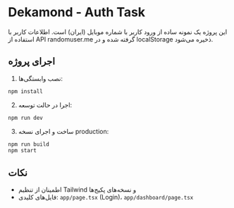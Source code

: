 # Dekamond - Auth Task

این پروژه یک نمونه ساده از ورود کاربر با شماره موبایل (ایران) است. اطلاعات کاربر با استفاده از API randomuser.me گرفته شده و در localStorage ذخیره می‌شود.

## اجرای پروژه

1. نصب وابستگی‌ها:
```bash
npm install
```

2. اجرا در حالت توسعه:
```bash
npm run dev
```

3. ساخت و اجرای نسخه production:
```bash
npm run build
npm start
```

## نکات
- اطمینان از تنظیم Tailwind و نسخه‌های پکیج‌ها
- فایل‌های کلیدی: `app/page.tsx` (Login)، `app/dashboard/page.tsx`
